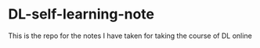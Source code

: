 # DL-self-learning-note
This is the repo for the notes I have taken for taking the course of DL online
